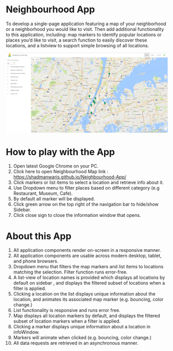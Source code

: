 # Neighbourhood App

To develop a single-page application featuring a map of your neighborhood or a neighborhood you would like to visit. Then add additional functionality to this application, including: map markers to identify popular locations or places you’d like to visit, a search function to easily discover these locations, and a listview to support simple browsing of all locations.

![picture](https://github.com/Shadmanwaris/Neighbourhood-App/blob/master/images/screenshot.png)

# How to play with the App

1. Open latest Google Chrome on your PC.
2. Click here to open Neighbourhood Map link : https://shadmanwaris.github.io/Neighbourhood-App/
3. Click markers or list items to select a location and retrieve info about it.
4. Use Dropdown menu to filter places based on different category (e.g Restaurant, Museum, Cafe).
5. By default all marker will be displayed.
6. Click green arrow on the top right of the navigation bar to hide/show Sidebar.
7. Click close sign to close the information window that opens.

# About this App

1. All application components render on-screen in a responsive manner.
2. All application components are usable across modern desktop, tablet, and phone browsers.
3. Dropdown menu that filters the map markers and list items to locations matching the selection. Filter function runs error-free.
4. A list-view of location names is provided which displays all locations by default on sidebar , and displays the filtered subset of     locations when a filter is applied.
5. Clicking a location on the list displays unique information about the location, and animates its associated map marker (e.g. bouncing, color change.)
6. List functionality is responsive and runs error free.
7. Map displays all location markers by default, and displays the filtered subset of location markers when a filter is applied.
8. Clicking a marker displays unique information about a location in infoWindow.
9. Markers will animate when clicked (e.g. bouncing, color change.)
10. All data requests are retrieved in an asynchronous manner.

